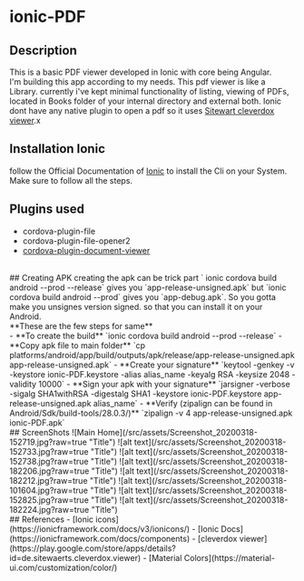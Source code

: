 # ionic-PDF

## Description
This is a basic PDF viewer developed in Ionic with core being Angular.<br>
I'm building this app according to my needs. This pdf viewer is like a Library. currently i've kept minimal functionality of listing, viewing of PDFs, located in Books folder of your internal directory and external both. Ionic dont have any native plugin to open a pdf so it uses [Sitewart cleverdox viewer](https://play.google.com/store/apps/details?id=de.sitewaerts.cleverdox.viewer).x
</br>
## Installation Ionic
follow the Official Documentation of [Ionic](https://ionicframework.com/docs/installation/cli) to install the Cli on your System. Make sure to follow all the steps.
</br>
## Plugins used
- cordova-plugin-file
- cordova-plugin-file-opener2
- [cordova-plugin-document-viewer](https://github.com/sitewaerts/cordova-plugin-document-viewer)
</br>
## Creating APK
creating the apk can be trick part
` ionic cordova build android --prod --release` gives you `app-release-unsigned.apk` but `ionic cordova build android --prod` gives you `app-debug.apk`. So you gotta make you unsignes version signed. so that you can install it on your Android.</br>
**These are the few steps for same**</br>
 - **To create the build**
 `ionic cordova build android --prod --release`
 - **Copy apk file to main folder**
 `cp platforms/android/app/build/outputs/apk/release/app-release-unsigned.apk app-release-unsigned.apk`
 - **Create your signature**
 `keytool -genkey -v -keystore ionic-PDF.keystore -alias alias_name -keyalg RSA -keysize 2048 -validity 10000`
 - **Sign your apk with your signature**
 `jarsigner -verbose -sigalg SHA1withRSA -digestalg SHA1 -keystore ionic-PDF.keystore app-release-unsigned.apk alias_name`
 - **Verify (zipalign can be found in Android/Sdk/build-tools/28.0.3/)**
 `zipalign  -v 4 app-release-unsigned.apk ionic-PDF.apk`
</br>
## ScreenShots
![Main Home](/src/assets/Screenshot_20200318-152719.jpg?raw=true "Title")
![alt text](/src/assets/Screenshot_20200318-152733.jpg?raw=true "Title")
![alt text](/src/assets/Screenshot_20200318-152738.jpg?raw=true "Title")
![alt text](/src/assets/Screenshot_20200318-182206.jpg?raw=true "Title")
![alt text](/src/assets/Screenshot_20200318-182212.jpg?raw=true "Title")
![alt text](/src/assets/Screenshot_20200318-101604.jpg?raw=true "Title")
![alt text](/src/assets/Screenshot_20200318-152825.jpg?raw=true "Title")
![alt text](/src/assets/Screenshot_20200318-182224.jpg?raw=true "Title")
</br>
## References
- [Ionic icons](https://ionicframework.com/docs/v3/ionicons/)
- [Ionic Docs](https://ionicframework.com/docs/components)
- [cleverdox viewer](https://play.google.com/store/apps/details?id=de.sitewaerts.cleverdox.viewer)
- [Material Colors](https://material-ui.com/customization/color/)
